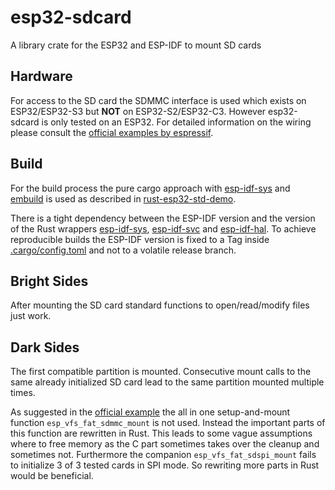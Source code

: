 # esp32-sdcard
A library crate for the ESP32 and ESP-IDF to mount SD cards

## Hardware

For access to the SD card the SDMMC interface is used which exists on ESP32/ESP32-S3 but **NOT** on ESP32-S2/ESP32-C3.
However esp32-sdcard is only tested on an ESP32.
For detailed information on the wiring please consult the [official examples by espressif](https://github.com/espressif/esp-idf/tree/master/examples/storage/sd_card/sdmmc).

## Build

For the build process the pure cargo approach with [esp-idf-sys](https://crates.io/crates/esp-idf-sys) and [embuild](https://crates.io/crates/embuild) is used as described in [rust-esp32-std-demo](https://github.com/ivmarkov/rust-esp32-std-demo).

There is a tight dependency between the ESP-IDF version and the version of the Rust wrappers [esp-idf-sys](https://crates.io/crates/esp-idf-sys), [esp-idf-svc](https://crates.io/crates/esp-idf-svc) and [esp-idf-hal](https://crates.io/crates/esp-idf-hal).
To achieve reproducible builds the ESP-IDF version is fixed to a Tag inside [.cargo/config.toml](.cargo/config.toml) and not to a volatile release branch.

## Bright Sides

After mounting the SD card standard functions to open/read/modify files just work.

## Dark Sides

The first compatible partition is mounted.
Consecutive mount calls to the same already initialized SD card lead to the same partition mounted multiple times.


As suggested in the [official example](https://github.com/espressif/esp-idf/blob/master/examples/storage/sd_card/sdmmc/main/sd_card_example_main.c#L43-L46) the all in one setup-and-mount function `esp_vfs_fat_sdmmc_mount` is not used.
Instead the important parts of this function are rewritten in Rust.
This leads to some vague assumptions where to free memory as the C part sometimes takes over the cleanup and sometimes not.
Furthermore the companion `esp_vfs_fat_sdspi_mount` fails to initialize 3 of 3 tested cards in SPI mode.
So rewriting more parts in Rust would be beneficial.
